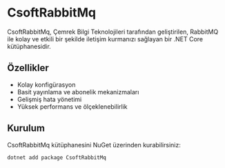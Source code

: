 # CsoftRabbitMq

CsoftRabbitMq, Çemrek Bilgi Teknolojileri tarafından geliştirilen, RabbitMQ ile kolay ve etkili bir şekilde iletişim kurmanızı sağlayan bir .NET Core kütüphanesidir.

## Özellikler

- Kolay konfigürasyon
- Basit yayınlama ve abonelik mekanizmaları
- Gelişmiş hata yönetimi
- Yüksek performans ve ölçeklenebilirlik

## Kurulum

CsoftRabbitMq kütüphanesini NuGet üzerinden kurabilirsiniz:

```bash
dotnet add package CsoftRabbitMq
